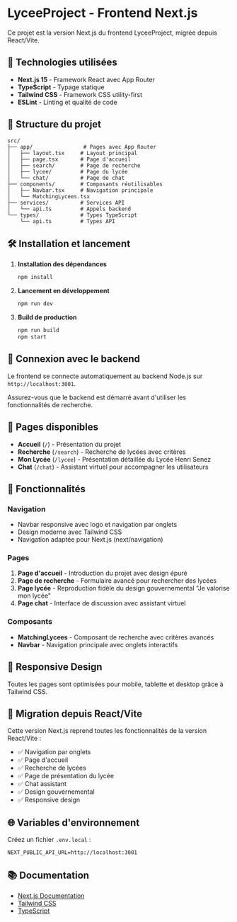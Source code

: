 # LyceeProject - Frontend Next.js

Ce projet est la version Next.js du frontend LyceeProject, migrée depuis React/Vite.

## 🚀 Technologies utilisées

- **Next.js 15** - Framework React avec App Router
- **TypeScript** - Typage statique
- **Tailwind CSS** - Framework CSS utility-first
- **ESLint** - Linting et qualité de code

## 📁 Structure du projet

```
src/
├── app/                # Pages avec App Router
│   ├── layout.tsx     # Layout principal
│   ├── page.tsx       # Page d'accueil
│   ├── search/        # Page de recherche
│   ├── lycee/         # Page du lycée
│   └── chat/          # Page de chat
├── components/        # Composants réutilisables
│   ├── Navbar.tsx     # Navigation principale
│   └── MatchingLycees.tsx
├── services/          # Services API
│   └── api.ts         # Appels backend
└── types/             # Types TypeScript
    └── api.ts         # Types API
```

## 🛠️ Installation et lancement

1. **Installation des dépendances**
   ```bash
   npm install
   ```

2. **Lancement en développement**
   ```bash
   npm run dev
   ```

3. **Build de production**
   ```bash
   npm run build
   npm start
   ```

## 🔗 Connexion avec le backend

Le frontend se connecte automatiquement au backend Node.js sur `http://localhost:3001`.

Assurez-vous que le backend est démarré avant d'utiliser les fonctionnalités de recherche.

## 📄 Pages disponibles

- **Accueil** (`/`) - Présentation du projet
- **Recherche** (`/search`) - Recherche de lycées avec critères
- **Mon Lycée** (`/lycee`) - Présentation détaillée du Lycée Henri Senez
- **Chat** (`/chat`) - Assistant virtuel pour accompagner les utilisateurs

## 🎨 Fonctionnalités

### Navigation
- Navbar responsive avec logo et navigation par onglets
- Design moderne avec Tailwind CSS
- Navigation adaptée pour Next.js (next/navigation)

### Pages
1. **Page d'accueil** - Introduction du projet avec design épuré
2. **Page de recherche** - Formulaire avancé pour rechercher des lycées
3. **Page lycée** - Reproduction fidèle du design gouvernemental "Je valorise mon lycée"
4. **Page chat** - Interface de discussion avec assistant virtuel

### Composants
- **MatchingLycees** - Composant de recherche avec critères avancés
- **Navbar** - Navigation principale avec onglets interactifs

## 📱 Responsive Design

Toutes les pages sont optimisées pour mobile, tablette et desktop grâce à Tailwind CSS.

## 🔄 Migration depuis React/Vite

Cette version Next.js reprend toutes les fonctionnalités de la version React/Vite :

- ✅ Navigation par onglets
- ✅ Page d'accueil
- ✅ Recherche de lycées
- ✅ Page de présentation du lycée
- ✅ Chat assistant
- ✅ Design gouvernemental
- ✅ Responsive design

## 🌐 Variables d'environnement

Créez un fichier `.env.local` :

```
NEXT_PUBLIC_API_URL=http://localhost:3001
```

## 📚 Documentation

- [Next.js Documentation](https://nextjs.org/docs)
- [Tailwind CSS](https://tailwindcss.com/docs)
- [TypeScript](https://www.typescriptlang.org/docs/)
